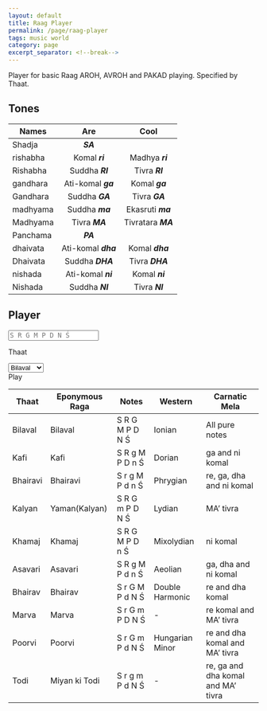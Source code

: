 ```yaml
---
layout: default
title: Raag Player
permalink: /page/raag-player
tags: music world
category: page
excerpt_separator: <!--break-->
---
```


Player for basic Raag AROH, AVROH and PAKAD playing. Specified by Thaat.
<!--break-->
<style>
y{
  cursor:pointer;    
}
</style>

## Tones

| Names         | Are                              | Cool                            |
| ------------- |:--------------------------------:|:-------------------------------:|
| Shadja        | ***<y k="6">SA</y>***            |                                 |
| rishabha      | Komal ***<y k="7">ri</y>***      | Madhya ***<y k="8">ri</y>***    |
| Rishabha      | Suddha ***<y k="9">RI</y>***     | Tivra ***<y k="10">RI</y>***    |
| gandhara      | Ati-komal ***<y k="11">ga</y>*** | Komal ***<y k="12">ga</y>***    |
| Gandhara      | Suddha ***<y k="13">GA</y>***    | Tivra ***<y k="14">GA</y>***    |
| madhyama      | Suddha ***<y k="15">ma</y>***    | Ekasruti ***<y k="16">ma</y>*** |
| Madhyama      | Tivra ***<y k="17">MA</y>***     | Tivratara ***<y k="18">MA</y>***|
| Panchama      | ***<y k="19">PA</y>***           |                                 |
| dhaivata      | Ati-komal ***<y k="20">dha</y>***| Komal ***<y k="21">dha</y>***   |
| Dhaivata      | Suddha ***<y k="22">DHA</y>***   | Tivra ***<y k="23">DHA</y>***   |
| nishada       | Ati-komal ***<y k="24">ni</y>*** | Komal ***<y k="25">ni</y>***    |
| Nishada       | Suddha ***<y k="26">NI</y>***    | Tivra ***<y k="27">NI</y>***    |

## Player

<div>
  <textarea id="player_text" rows="1" class="textarea" placeholder="S R G M P D N Ś" style="resize: none;"></textarea>
  <div class="level">
    <div class="level-left">
      <div class="level-item">
        <p class="subtitle is-5">Thaat</p>
      </div>
      <div class="level-item">
        <span class="select">
          <select>
            <option selected>Bilaval</option>
            <option>Kafi</option>
            <option>Bhairavi</option>
            <option>Kalyan</option>
            <option>Khamaj</option>
            <option>Asavari</option>
            <option>Bhairav</option>
            <option>Marva</option>
            <option>Poorvi</option>
            <option>Todi</option>
          </select>
        </span>
      </div>
    </div>
    <div class="level-right">
      <div class="level-item">
        <a id="play_btn" class="button is-info">Play</a>
      </div>
    </div>  
  </div>
</div>

| Thaat | Eponymous Raga | Notes | Western | Carnatic Mela |
| ----- | -------------- | ----- | ------- | ----------------- |
| Bilaval | Bilaval | S R G M P D N Ś | Ionian | All pure notes |
| Kafi | Kafi | S R g M P D n Ś | Dorian | ga and ni komal |
| Bhairavi | Bhairavi | S r g M P d n Ś | Phrygian | re, ga, dha and ni komal |
| Kalyan | Yaman(Kalyan) | S R G m P D N Ś | Lydian | MA’ tivra |
| Khamaj | Khamaj | S R G M P D n Ś | Mixolydian | ni komal |
| Asavari | Asavari | S R g M P d n Ś | Aeolian | ga, dha and ni komal |
| Bhairav | Bhairav | S r G M P d N Ś | Double Harmonic | re and dha komal |
| Marva | Marva | S r G m P D N Ś | - | re komal and MA’ tivra |
| Poorvi | Poorvi | S r G m P d N Ś | Hungarian Minor | re and dha komal and MA’ tivra |
| Todi | Miyan ki Todi | S r g m P d N Ś | - | re, ga and dha komal and MA’ tivra |

<script>
var context = new window.AudioContext();
var source = null;
var audioBuffer = null;
function stopSound() {
    if (source) {
        source.stop(0);
    }
}
function playSound() {
    source = context.createBufferSource();
    source.buffer = audioBuffer;
    source.loop = false;
    source.connect(context.destination);
    source.start(); 
}
function initSound(arrayBuffer) {
    context.decodeAudioData(arrayBuffer, function(buffer) { 
        audioBuffer = buffer;
        playSound();
    }, function(e) {
        console.log('Error decoding file', e);
    });
}
function loadAudioFile(url) {
    var xhr = new XMLHttpRequest();
    xhr.open('GET', url, true);
    xhr.responseType = 'arraybuffer';
    xhr.onload = function(e) {
        initSound(this.response);
    };
    xhr.send();
}
function getAudioURL(k) {
  let arr = [
      'Shuddha DHA1',
      'Tivra DHA1',
      'Ati-Komal ni1',
      'Komal ni1',
      'Shuddha NI1',
      'Tivra NI1',
      'SA2',
      'Komal re2',
      'Madhya re2',
      'Suddha RE2',
      'Tivra RE2',
      'Ati-Komal ga2',
      'Komal ga2',
      'Suddha GA2',
      'Tivra GA2',
      'Suddha ma2',
      'Ekasruti ma2',
      'Tivra Ma2',
      'Tivratara MA2',
      'PA2',
      'Ati-Komal dha2',
      'Komal dha2',
      'Shuddha DHA2',
      'Tivra DHA2',
      'Ati-Komal ni2',
      'Komal ni2',
      'Shuddha NI2',
      'Tivra NI2',
      'SA3',
      'Komal re3',
      'Madhya re3',
      'Suddha RE3',
      'Tivra RE3',
      'Ati-Komal ga3',
      'Komal ga3',
      'Suddha GA3',
      'Tivra GA3',
      'Suddha ma3',
      'Ekasruti ma3',
      'Tivra Ma3',
      'Tivratara MA3',
      'PA3',
      'Ati-Komal dha3',
      'Komal dha3',
  ];
  let pre = '/assets/audio/raag/',
      post = '.mp3';

  return pre + arr[k] + post;
}
$('y').click(function(e){
    loadAudioFile(getAudioURL($(e.target).attr('k')));
})
</script>
